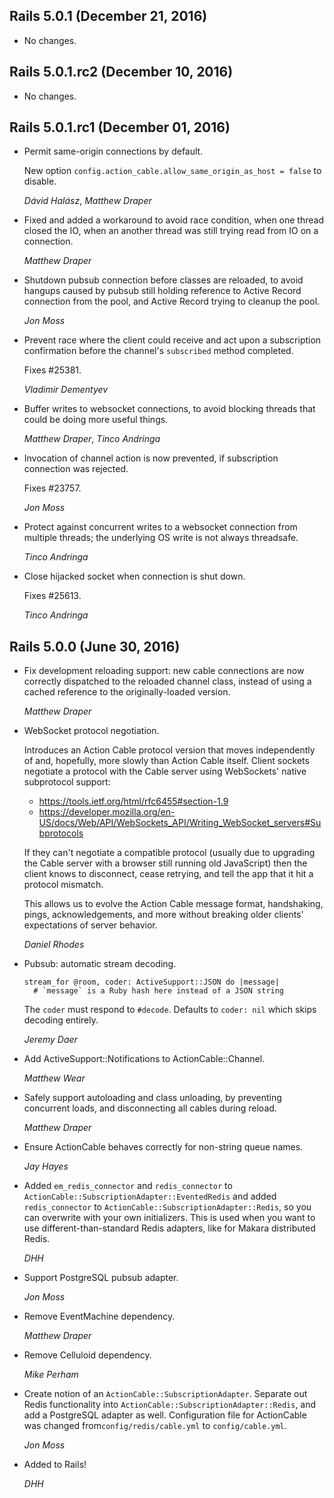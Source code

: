 ## Rails 5.0.1 (December 21, 2016) ##

*   No changes.


## Rails 5.0.1.rc2 (December 10, 2016) ##

*   No changes.


## Rails 5.0.1.rc1 (December 01, 2016) ##

*   Permit same-origin connections by default.

    New option `config.action_cable.allow_same_origin_as_host = false`
    to disable.

    *Dávid Halász*, *Matthew Draper*

*   Fixed and added a workaround to avoid race condition, when one
    thread closed the IO, when an another thread was still trying read
    from IO on a connection.

    *Matthew Draper*

*   Shutdown pubsub connection before classes are reloaded, to avoid
    hangups caused by pubsub still holding reference to Active Record
    connection from the pool, and Active Record trying to cleanup the pool.

    *Jon Moss*

*   Prevent race where the client could receive and act upon a
    subscription confirmation before the channel's `subscribed` method
    completed.

    Fixes #25381.

    *Vladimir Dementyev*

*   Buffer writes to websocket connections, to avoid blocking threads
    that could be doing more useful things.

    *Matthew Draper*, *Tinco Andringa*

*   Invocation of channel action is now prevented, if subscription
    connection was rejected.

    Fixes #23757.

    *Jon Moss*

*   Protect against concurrent writes to a websocket connection from
    multiple threads; the underlying OS write is not always threadsafe.

    *Tinco Andringa*

*   Close hijacked socket when connection is shut down.

    Fixes #25613.

    *Tinco Andringa*


## Rails 5.0.0 (June 30, 2016) ##

*   Fix development reloading support: new cable connections are now correctly
    dispatched to the reloaded channel class, instead of using a cached reference
    to the originally-loaded version.

    *Matthew Draper*

*   WebSocket protocol negotiation.

    Introduces an Action Cable protocol version that moves independently
    of and, hopefully, more slowly than Action Cable itself. Client sockets
    negotiate a protocol with the Cable server using WebSockets' native
    subprotocol support:
      * https://tools.ietf.org/html/rfc6455#section-1.9
      * https://developer.mozilla.org/en-US/docs/Web/API/WebSockets_API/Writing_WebSocket_servers#Subprotocols

    If they can't negotiate a compatible protocol (usually due to upgrading
    the Cable server with a browser still running old JavaScript) then the
    client knows to disconnect, cease retrying, and tell the app that it hit
    a protocol mismatch.

    This allows us to evolve the Action Cable message format, handshaking,
    pings, acknowledgements, and more without breaking older clients'
    expectations of server behavior.

    *Daniel Rhodes*

*   Pubsub: automatic stream decoding.

        stream_for @room, coder: ActiveSupport::JSON do |message|
          # `message` is a Ruby hash here instead of a JSON string

    The `coder` must respond to `#decode`. Defaults to `coder: nil`
    which skips decoding entirely.

    *Jeremy Daer*

*   Add ActiveSupport::Notifications to ActionCable::Channel.

    *Matthew Wear*

*   Safely support autoloading and class unloading, by preventing concurrent
    loads, and disconnecting all cables during reload.

    *Matthew Draper*

*   Ensure ActionCable behaves correctly for non-string queue names.

    *Jay Hayes*

*   Added `em_redis_connector` and `redis_connector` to
   `ActionCable::SubscriptionAdapter::EventedRedis` and added `redis_connector`
    to `ActionCable::SubscriptionAdapter::Redis`, so you can overwrite with your
    own initializers. This is used when you want to use different-than-standard
    Redis adapters, like for Makara distributed Redis.

    *DHH*

*   Support PostgreSQL pubsub adapter.

    *Jon Moss*

*   Remove EventMachine dependency.

    *Matthew Draper*

*   Remove Celluloid dependency.

    *Mike Perham*

*   Create notion of an `ActionCable::SubscriptionAdapter`.
    Separate out Redis functionality into
    `ActionCable::SubscriptionAdapter::Redis`, and add a
    PostgreSQL adapter as well. Configuration file for
    ActionCable was changed from`config/redis/cable.yml` to
    `config/cable.yml`.

    *Jon Moss*

*   Added to Rails!

    *DHH*
